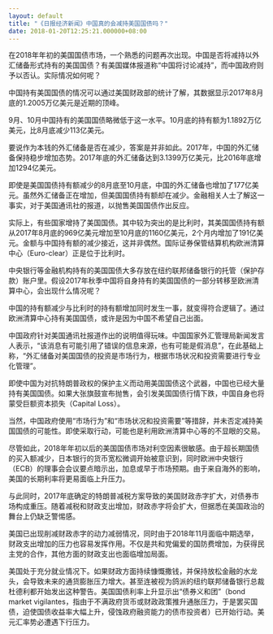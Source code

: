 ```yaml
---
layout: default
title: "《日报经济新闻》中国真的会减持美国国债吗？"
date: 2018-01-20T12:25:21.000000+08:00
---
```


在2018年年初的美国国债市场，一个熟悉的问题再次出现。中国是否将减持以外汇储备形式持有的美国国债？有美国媒体报道称“中国将讨论减持”，而中国政府则予以否认。实际情况如何呢？

中国持有美国国债的情况可以通过美国财政部的统计了解，其数据显示2017年8月底的1.2005万亿美元是近期的顶峰。

9月、10月中国持有的美国国债略微低于这一水平。10月底的持有额为1.1892万亿美元，比8月底减少113亿美元。

要说作为本钱的外汇储备是否在减少，答案是并非如此。2017年，中国的外汇储备保持稳步增加态势。2017年底的外汇储备达到3.1399万亿美元，比2016年底增加1294亿美元。

即使是美国国债持有额减少的8月底至10月底，中国的外汇储备也增加了177亿美元。虽然外汇储备正在增加，但美国国债持有额却在减少。金融相关人士了解这一事实，对于美国通讯社的报道，以抛售美国国债作出反应。

实际上，有些国家增持了美国国债。其中较为突出的是比利时，其美国国债持有额从2017年8月底的969亿美元增加至10月底的1160亿美元，2个月内增加了191亿美元。金额与中国持有额的减少接近，这并非偶然。国际证券保管结算机构欧洲清算中心（Euro-clear）正是位于比利时。

中央银行等金融机构持有的美国国债大多存放在纽约联邦储备银行的托管（保护存款）账户里。假设2017年秋季中国将自身持有的美国国债的一部分转移至欧洲清算中心，会出现什么情况呢？

中国的持有额减少与比利时的持有额增加同时发生一事，就变得符合逻辑了。通过欧洲清算中心持有美国国债，或许是因为中国不希望自己出面。

中国政府针对美国通讯社报道作出的说明值得玩味。中国国家外汇管理局新闻发言人表示，“该消息有可能引用了错误的信息来源，也有可能是假消息”，在此基础上称，“外汇储备对美国国债的投资是市场行为，根据市场状况和投资需要进行专业化管理”。

即使中国为对抗特朗普政权的保护主义而动用美国国债这个武器，中国也已经大量持有美国国债。如果大张旗鼓宣布抛售，会引发美国国债行情下跌，中国自身也将蒙受巨额资本损失（Capital Loss）。

当然，中国政府使用“市场行为”和“市场状况和投资需要”等措辞，并未否定减持美国国债的可能性。即使采取行动，可能也是利用欧洲清算中心等的不显眼的交易。

尽管如此，2018年年初以后的美国国债市场对利空因素很敏感。由于超长期国债的买入额减少，日本银行的货币宽松微调开始被意识到，同时欧洲中央银行（ECB）的理事会会议要点暗示出，加息或早于市场预期。由于来自海外的影响，美国的长期利率将更易面临上升压力。

与此同时，2017年底确定的特朗普减税方案导致的美国财政赤字扩大，对债券市场构成重压。随着减税和财政支出增加，财政赤字将会扩大，但据悉在美国政治的舞台上仍缺乏警惕感。

美国已出现削减财政赤字的动力减弱情况，同时由于2018年11月面临中期选举，财政支出增加的压力也容易发挥作用。不仅是共和党偏爱的国防费增加，为获得民主党的合作，其他方面的财政支出也面临增加局面。

美国处于充分就业情况下。如果财政方面持续慷慨撒钱，并保持放松金融的水龙头，会导致未来的通货膨胀压力增大。甚至连被视为鸽派的纽约联邦储备银行总裁杜德利都开始发出这种警告。美国国债利率上升显示出“债券义和团”（bond market vigilantes，指由于不满政府货币或财政政策推升通胀压力，于是罢买国债，迫使国债收益率大幅上升，侵蚀政府融资能力的债市投资者）已开始行动。美元汇率势必遭遇下行压力。

